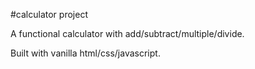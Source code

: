#calculator project

A functional calculator with add/subtract/multiple/divide.

Built with vanilla html/css/javascript.